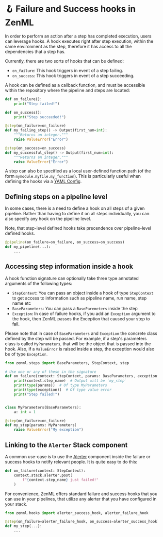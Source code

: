 # 🪝 Failure and Success hooks in ZenML

In order to perform an action after a step has completed execution,
users can leverage hooks. A hook executes right after step execution,
within the same environment as the step, therefore it has access to all the
dependencies that a step has.

Currently, there are two sorts of hooks that can be defined:

* `on_failure`: This hook triggers in event of a step failing.
* `on_success`: This hook triggers in event of a step succeeding.

A hook can be defined as a callback function, and must be accessible
within the repository where the pipeline and steps are located:

```python
def on_failure():
    print("Step failed!")

def on_success():
    print("Step succeeded!")

@step(on_failure=on_failure)
def my_failing_step() -> Output(first_num=int):
    """Returns an integer."""
    raise ValueError("Error")

@step(on_success=on_success)
def my_successful_step() -> Output(first_num=int):
    """Returns an integer."""
    raise ValueError("Error")
```

A step can also be specified as a local user-defined function
path (of the form `mymodule.myfile.my_function`). This is
particularly useful when defining the hooks via
a [YAML Config](../pipelines/settings.md).

## Defining steps on a pipeline level

In some cases, there is a need to define a hook on all steps
of a given pipeline. Rather than having to define it on all
steps individually, you can also specify any hook on the pipeline
level.

Note, that step-level defined hooks take precendence over pipeline-level
defined hooks.

```python
@pipeline(on_failure=on_failure, on_success=on_success)
def my_pipeline(...):
    ...
```

## Accessing step information inside a hook

A hook function signature can optionally take three type annotated arguments of
the following types:

- `StepContext`: You can pass an object inside a hook of type `StepContext` to
get access to information such as pipeline name, run name, step name etc
- `BaseParameters`: You can pass a `BaseParemeters` inside the step
- `Exception`: In case of failure hooks, if you add an `Exception` argument to the hook,
then ZenML passes the Exception that caused your step to fail.

Please note that in case of `BaseParameters` and `Exception` the concrete class
defined by the step will be passed. For example, if a step's parameters class is
called `MyParameters`, that will be the object that is passed into the hook. Also,
if a `ValueError` is raised inside a step, the exception would also be of type
`Exception`.

```python
from zenml.steps import BaseParameters, StepContext, step

# Use one or any of these in the signature
def on_failure(context: StepContext, params: BaseParameters, exception: Exception):
    print(context.step_name)  # Output will be `my_step`
    print(type(params))  # Of type MyParameters
    print(type(exception))  # Of type value error
    print("Step failed!")


class MyParameters(BaseParameters):
    a: int = 1

@step(on_failure=on_failure)
def my_step(params: MyParameters)
    raise ValueError("My exception")
```

## Linking to the `Alerter` Stack component

A common use-case is to use the [Alerter](../../component-gallery/alerters/alerters.md)
component inside the failure or success hooks to notify relevant
people. It is quite easy to do this:

```python
def on_failure(context: StepContext):
    context.stack.alerter.post(
        f"{context.step_name} just failed!"
    )
```

For convenience, ZenML offers standard failure and success hooks that you can use in your
pipelines, that utilize any alerter that you have configured in your stack.

```python
from zenml.hooks import alerter_success_hook, alerter_failure_hook

@step(on_failure=alerter_failure_hook, on_success=alerter_success_hook)
def my_step(...):
    ...
```